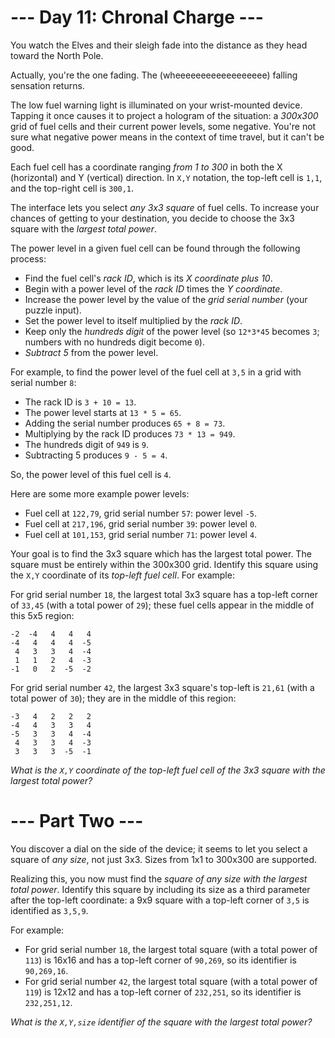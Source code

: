 ﻿# --- Day 11: Chronal Charge ---

You watch the Elves and their sleigh fade into the distance as they head toward the North Pole.

Actually, you're the one fading. The (wheeeeeeeeeeeeeeeeee) falling sensation returns.

The low fuel warning light is illuminated on your wrist-mounted device. Tapping it once causes it to project a hologram of the situation: a *300x300* grid of fuel cells and their current power levels, some negative. You're not sure what negative power means in the context of time travel, but it can't be good.

Each fuel cell has a coordinate ranging *from 1 to 300* in both the X (horizontal) and Y (vertical) direction.  In ```X,Y``` notation, the top-left cell is ```1,1```, and the top-right cell is ```300,1```.

The interface lets you select *any 3x3 square* of fuel cells. To increase your chances of getting to your destination, you decide to choose the 3x3 square with the *largest total power*.

The power level in a given fuel cell can be found through the following process:


* Find the fuel cell's *rack ID*, which is its *X coordinate plus 10*.
* Begin with a power level of the *rack ID* times the *Y coordinate*.
* Increase the power level by the value of the *grid serial number* (your puzzle input).
* Set the power level to itself multiplied by the *rack ID*.
* Keep only the *hundreds digit* of the power level (so ```12*3*45``` becomes ```3```; numbers with no hundreds digit become ```0```).
* *Subtract 5* from the power level.


For example, to find the power level of the fuel cell at ```3,5``` in a grid with serial number ```8```:


* The rack ID is ```3 + 10 = 13```.
* The power level starts at ```13 * 5 = 65```.
* Adding the serial number produces ```65 + 8 = 73```.
* Multiplying by the rack ID produces ```73 * 13 = 949```.
* The hundreds digit of ```949``` is ```9```.
* Subtracting 5 produces ```9 - 5 = 4```.


So, the power level of this fuel cell is ```4```.

Here are some more example power levels:


* Fuel cell at  ```122,79```, grid serial number ```57```: power level ```-5```.
* Fuel cell at ```217,196```, grid serial number ```39```: power level  ```0```.
* Fuel cell at ```101,153```, grid serial number ```71```: power level  ```4```.


Your goal is to find the 3x3 square which has the largest total power. The square must be entirely within the 300x300 grid. Identify this square using the ```X,Y``` coordinate of its *top-left fuel cell*. For example:

For grid serial number ```18```, the largest total 3x3 square has a top-left corner of ```33,45``` (with a total power of ```29```); these fuel cells appear in the middle of this 5x5 region:


```
-2  -4   4   4   4
-4   4   4   4  -5
 4   3   3   4  -4
 1   1   2   4  -3
-1   0   2  -5  -2
```


For grid serial number ```42```, the largest 3x3 square's top-left is ```21,61``` (with a total power of ```30```); they are in the middle of this region:


```
-3   4   2   2   2
-4   4   3   3   4
-5   3   3   4  -4
 4   3   3   4  -3
 3   3   3  -5  -1
```


*What is the ```X,Y``` coordinate of the top-left fuel cell of the 3x3 square with the largest total power?*

# --- Part Two ---

You discover a dial on the side of the device; it seems to let you select a square of *any size*, not just 3x3. Sizes from 1x1 to 300x300 are supported.

Realizing this, you now must find the *square of any size with the largest total power*. Identify this square by including its size as a third parameter after the top-left coordinate: a 9x9 square with a top-left corner of ```3,5``` is identified as ```3,5,9```.

For example:


* For grid serial number ```18```, the largest total square (with a total power of ```113```) is 16x16 and has a top-left corner of ```90,269```, so its identifier is ```90,269,16```.
* For grid serial number ```42```, the largest total square (with a total power of ```119```) is 12x12 and has a top-left corner of ```232,251```, so its identifier is ```232,251,12```.


*What is the ```X,Y,size``` identifier of the square with the largest total power?*